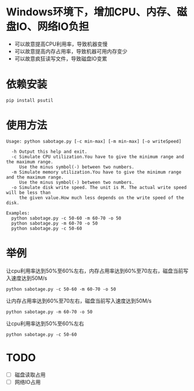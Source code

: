 # Windows环境下，增加CPU、内存、磁盘IO、网络IO负担

- 可以故意提高CPU利用率，导致机器变慢
- 可以故意提高内存占用率，导致机器可用内存变少
- 可以故意疯狂读写文件，导致磁盘IO变累

# 依赖安装

    pip install psutil

# 使用方法

    Usage: python sabotage.py [-c min-max] [-m min-max] [-o writeSpeed]
    
      -h Output this help and exit.
      -c Simulate CPU utilization.You have to give the minimum range and the maximum range. 
         Use the minus symbol(-) between two numbers.
      -m Simulate memory utilization.You have to give the minimum range and the maximum range. 
         Use the minus symbol(-) between two numbers.
      -o Simulate disk write speed. The unit is M. The actual write speed will be less than 
         the given value.How much less depends on the write speed of the disk.
         
    Examples:
      python sabotage.py -c 50-60 -m 60-70 -o 50
      python sabotage.py -m 60-70 -o 50
      python sabotage.py -c 50-60
      
# 举例

让cpu利用率达到50%至60%左右，内存占用率达到60%至70左右，磁盘当前写入速度达到50M/s

    python sabotage.py -c 50-60 -m 60-70 -o 50
    
让内存占用率达到60%至70左右，磁盘当前写入速度达到50M/s

    python sabotage.py -m 60-70 -o 50    
    
让cpu利用率达到50%至60%左右

    python sabotage.py -c 50-60
    

# TODO

- [ ] 磁盘读取占用
- [ ] 网络IO占用